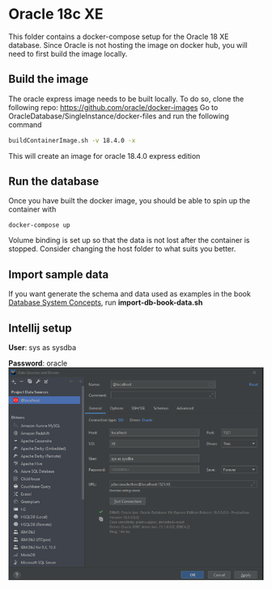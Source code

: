 # Oracle 18c XE
This folder contains a docker-compose setup for the Oracle 18 XE database.
Since  Oracle is not hosting the image on docker hub, you will need to first build the image locally.

## Build the image
The oracle express image needs to be built locally. To do so, clone the following repo: https://github.com/oracle/docker-images
Go to OracleDatabase/SingleInstance/docker-files and run the following command
```bash
buildContainerImage.sh -v 18.4.0 -x
```
This will create an image for oracle 18.4.0 express edition

## Run the database
Once you have built the docker image, you should be able to spin up the container with
```
docker-compose up
```
Volume binding is set up so that the data is not lost after the container is stopped.
Consider changing the host folder to what suits you better.

## Import sample data
If you want generate the schema and data used as examples in the book
[Database System Concepts](https://www.db-book.com/db7/university-lab-dir/db-tips.html),
run **import-db-book-data.sh**

## Intellij setup
**User**: sys as sysdba

**Password**: oracle
![setup](intellij-setup.png)

